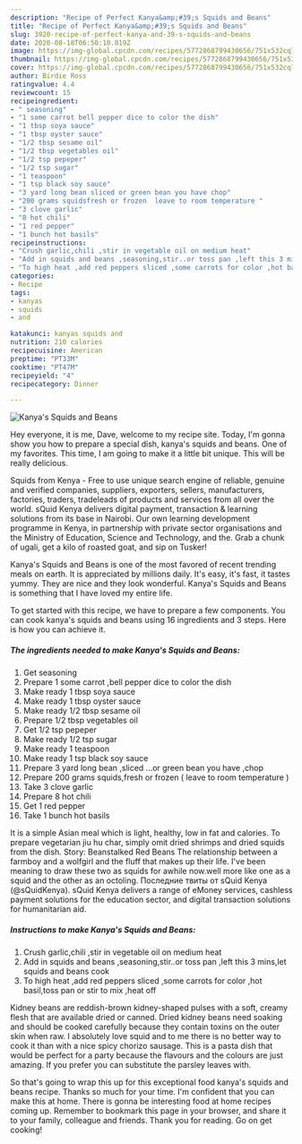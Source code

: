 ```yaml
---
description: "Recipe of Perfect Kanya&amp;#39;s Squids and Beans"
title: "Recipe of Perfect Kanya&amp;#39;s Squids and Beans"
slug: 3920-recipe-of-perfect-kanya-and-39-s-squids-and-beans
date: 2020-08-18T06:50:10.819Z
image: https://img-global.cpcdn.com/recipes/5772868799430656/751x532cq70/kanyas-squids-and-beans-recipe-main-photo.jpg
thumbnail: https://img-global.cpcdn.com/recipes/5772868799430656/751x532cq70/kanyas-squids-and-beans-recipe-main-photo.jpg
cover: https://img-global.cpcdn.com/recipes/5772868799430656/751x532cq70/kanyas-squids-and-beans-recipe-main-photo.jpg
author: Birdie Ross
ratingvalue: 4.4
reviewcount: 15
recipeingredient:
- " seasoning"
- "1 some carrot bell pepper dice to color the dish"
- "1 tbsp soya sauce"
- "1 tbsp oyster sauce"
- "1/2 tbsp sesame oil"
- "1/2 tbsp vegetables oil"
- "1/2 tsp pepeper"
- "1/2 tsp sugar"
- "1 teaspoon"
- "1 tsp black soy sauce"
- "3 yard long bean sliced or green bean you have chop"
- "200 grams squidsfresh or frozen  leave to room temperature "
- "3 clove garlic"
- "8 hot chili"
- "1 red pepper"
- "1 bunch hot basils"
recipeinstructions:
- "Crush garlic,chili ,stir in vegetable oil on medium heat"
- "Add in squids and beans ,seasoning,stir..or toss pan ,left this 3 mins,let squids and beans cook"
- "To high heat ,add red peppers sliced ,some carrots for color ,hot basil,toss pan or stir to mix ,heat off"
categories:
- Recipe
tags:
- kanyas
- squids
- and

katakunci: kanyas squids and 
nutrition: 210 calories
recipecuisine: American
preptime: "PT33M"
cooktime: "PT47M"
recipeyield: "4"
recipecategory: Dinner

---
```



![Kanya&#39;s Squids and Beans](https://img-global.cpcdn.com/recipes/5772868799430656/751x532cq70/kanyas-squids-and-beans-recipe-main-photo.jpg)

Hey everyone, it is me, Dave, welcome to my recipe site. Today, I'm gonna show you how to prepare a special dish, kanya&#39;s squids and beans. One of my favorites. This time, I am going to make it a little bit unique. This will be really delicious.

Squids from Kenya - Free to use unique search engine of reliable, genuine and verified companies, suppliers, exporters, sellers, manufacturers, factories, traders, tradeleads of products and services from all over the world. sQuid Kenya delivers digital payment, transaction &amp; learning solutions from its base in Nairobi. Our own learning development programme in Kenya, in partnership with private sector organisations and the Ministry of Education, Science and Technology, and the. Grab a chunk of ugali, get a kilo of roasted goat, and sip on Tusker!

Kanya&#39;s Squids and Beans is one of the most favored of recent trending meals on earth. It is appreciated by millions daily. It's easy, it's fast, it tastes yummy. They are nice and they look wonderful. Kanya&#39;s Squids and Beans is something that I have loved my entire life.


To get started with this recipe, we have to prepare a few components. You can cook kanya&#39;s squids and beans using 16 ingredients and 3 steps. Here is how you can achieve it.

<!--inarticleads1-->

##### The ingredients needed to make Kanya&#39;s Squids and Beans:

1. Get  seasoning
1. Prepare 1 some carrot ,bell pepper dice to color the dish
1. Make ready 1 tbsp soya sauce
1. Make ready 1 tbsp oyster sauce
1. Make ready 1/2 tbsp sesame oil
1. Prepare 1/2 tbsp vegetables oil
1. Get 1/2 tsp pepeper
1. Make ready 1/2 tsp sugar
1. Make ready 1 teaspoon
1. Make ready 1 tsp black soy sauce
1. Prepare 3 yard long bean ,sliced ...or green bean you have ,chop
1. Prepare 200 grams squids,fresh or frozen ( leave to room temperature )
1. Take 3 clove garlic
1. Prepare 8 hot chili
1. Get 1 red pepper
1. Take 1 bunch hot basils


It is a simple Asian meal which is light, healthy, low in fat and calories. To prepare vegetarian jiu hu char, simply omit dried shrimps and dried squids from the dish. Story: Beanstalked Red Beans The relationship between a farmboy and a wolfgirl and the fluff that makes up their life. I&#39;ve been meaning to draw these two as squids for awhile now.well more like one as a squid and the other as an octoling. Последние твиты от sQuid Kenya (@sQuidKenya). sQuid Kenya delivers a range of eMoney services, cashless payment solutions for the education sector, and digital transaction solutions for humanitarian aid. 

<!--inarticleads2-->

##### Instructions to make Kanya&#39;s Squids and Beans:

1. Crush garlic,chili ,stir in vegetable oil on medium heat
1. Add in squids and beans ,seasoning,stir..or toss pan ,left this 3 mins,let squids and beans cook
1. To high heat ,add red peppers sliced ,some carrots for color ,hot basil,toss pan or stir to mix ,heat off


Kidney beans are reddish-brown kidney-shaped pulses with a soft, creamy flesh that are available dried or canned. Dried kidney beans need soaking and should be cooked carefully because they contain toxins on the outer skin when raw. I absolutely love squid and to me there is no better way to cook it than with a nice spicy chorizo sausage. This is a pasta dish that would be perfect for a party because the flavours and the colours are just amazing. If you prefer you can substitute the parsley leaves with. 

So that's going to wrap this up for this exceptional food kanya&#39;s squids and beans recipe. Thanks so much for your time. I'm confident that you can make this at home. There is gonna be interesting food at home recipes coming up. Remember to bookmark this page in your browser, and share it to your family, colleague and friends. Thank you for reading. Go on get cooking!
